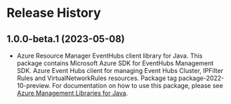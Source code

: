 # Release History

## 1.0.0-beta.1 (2023-05-08)

- Azure Resource Manager EventHubs client library for Java. This package contains Microsoft Azure SDK for EventHubs Management SDK. Azure Event Hubs client for managing Event Hubs Cluster, IPFilter Rules and VirtualNetworkRules resources. Package tag package-2022-10-preview. For documentation on how to use this package, please see [Azure Management Libraries for Java](https://aka.ms/azsdk/java/mgmt).
